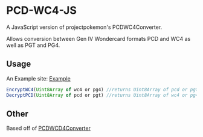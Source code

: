 
# PCD-WC4-JS

A JavaScript version of projectpokemon's PCDWC4Converter.

Allows conversion between Gen IV Wondercard formats PCD and WC4 as well as PGT and PG4.

## Usage
An Example site: [Example]()
```javascript
EncryptWC4(Uint8Array of wc4 or pg4) //returns Uint8Array of pcd or pgt
DecryptPCD(Uint8Array of pcd or pgt) //returns Uint8Array of wc4 or pg4
```



## Other
Based off of [PCDWCD4Converter](https://github.com/projectpokemon/PCDWC4Converter)
 
